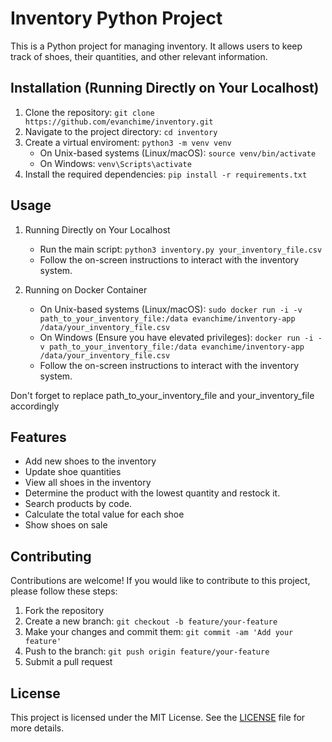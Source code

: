# Inventory Python Project

This is a Python project for managing inventory. It allows users to keep track of shoes, their quantities, and other relevant information.

## Installation (Running Directly on Your Localhost)

1. Clone the repository: `git clone https://github.com/evanchime/inventory.git`
2. Navigate to the project directory: `cd inventory`
3. Create a virtual enviroment: `python3 -m venv venv` 
   - On Unix-based systems (Linux/macOS): `source venv/bin/activate`
   - On Windows: `venv\Scripts\activate`
4. Install the required dependencies: `pip install -r requirements.txt`

## Usage

1. Running Directly on Your Localhost
   - Run the main script: `python3 inventory.py your_inventory_file.csv`
   - Follow the on-screen instructions to interact with the inventory system.

2. Running on Docker Container
   - On Unix-based systems (Linux/macOS): `sudo docker run -i -v path_to_your_inventory_file:/data evanchime/inventory-app /data/your_inventory_file.csv`
   - On Windows (Ensure you have elevated privileges): `docker run -i -v path_to_your_inventory_file:/data evanchime/inventory-app /data/your_inventory_file.csv`
   - Follow the on-screen instructions to interact with the inventory system.

Don't forget to replace path_to_your_inventory_file and your_inventory_file accordingly

## Features

- Add new shoes to the inventory
- Update shoe quantities
- View all shoes in the inventory
- Determine the product with the lowest quantity and restock it.
- Search products by code.
- Calculate the total value for each shoe
- Show shoes on sale

## Contributing

Contributions are welcome! If you would like to contribute to this project, please follow these steps:

1. Fork the repository
2. Create a new branch: `git checkout -b feature/your-feature`
3. Make your changes and commit them: `git commit -am 'Add your feature'`
4. Push to the branch: `git push origin feature/your-feature`
5. Submit a pull request

## License

This project is licensed under the MIT License. See the [LICENSE](LICENSE.md) file for more details.
